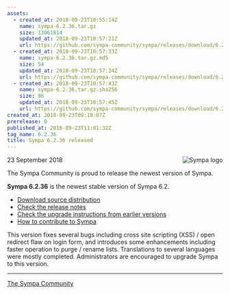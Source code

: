 ```yaml
---
assets:
  - created_at: 2018-09-23T10:55:14Z
    name: sympa-6.2.36.tar.gz
    size: 13061814
    updated_at: 2018-09-23T10:57:21Z
    url: https://github.com/sympa-community/sympa/releases/download/6.2.36/sympa-6.2.36.tar.gz
  - created_at: 2018-09-23T10:57:33Z
    name: sympa-6.2.36.tar.gz.md5
    size: 54
    updated_at: 2018-09-23T10:57:34Z
    url: https://github.com/sympa-community/sympa/releases/download/6.2.36/sympa-6.2.36.tar.gz.md5
  - created_at: 2018-09-23T10:57:43Z
    name: sympa-6.2.36.tar.gz.sha256
    size: 86
    updated_at: 2018-09-23T10:57:45Z
    url: https://github.com/sympa-community/sympa/releases/download/6.2.36/sympa-6.2.36.tar.gz.sha256
created_at: 2018-09-23T09:19:07Z
prerelease: 0
published_at: 2018-09-23T11:01:32Z
tag_name: 6.2.36
title: Sympa 6.2.36 released
---
```


<img align="right" src="https://assets.sympa.community/logos/sympa_multi_150x121.png" title="Sympa logo"/> 23 September 2018

The Sympa Community is proud to release the newest version of Sympa.

**Sympa 6.2.36** is the newest stable version of Sympa 6.2.

  - [Download source distribution](https://github.com/sympa-community/sympa/releases/download/6.2.36/sympa-6.2.36.tar.gz)
  - [Check the release notes](https://github.com/sympa-community/sympa/blob/6.2.36/NEWS.md)
  - [Check the upgrade instructions from earlier versions](https://sympa-community.github.io/manual/upgrade/notes.html)
  - [How to contribute to Sympa](https://github.com/sympa-community/sympa/blob/6.2.36/CONTRIBUTING.md)

This version fixes several bugs including cross site scripting (XSS) / open redirect flaw on login form, and introduces some enhancements including faster operation to purge / rename lists.  Translations to several languages were mostly completed.  Administrators are encouraged to upgrade Sympa to this version.

----
[The Sympa Community](https://github.com/sympa-community)
